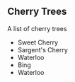 ## Cherry Trees

A list of cherry trees

* Sweet Cherry
* Sargent's Cherry
* Waterloo
* Bing
* Waterloo






